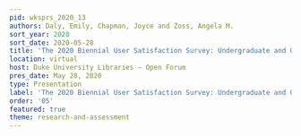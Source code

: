 ```yaml
---
pid: wksprs_2020_13
authors: Daly, Emily, Chapman, Joyce and Zoss, Angela M.
sort_year: 2020
sort_date: 2020-05-28
title: 'The 2020 Biennial User Satisfaction Survey: Undergraduate and Graduate Students'
location: virtual
host: Duke University Libraries – Open Forum
pres_date: May 28, 2020
type: Presentation
label: 'The 2020 Biennial User Satisfaction Survey: Undergraduate and Graduate Students'
order: '05'
featured: true
theme: research-and-assessment
---
```

